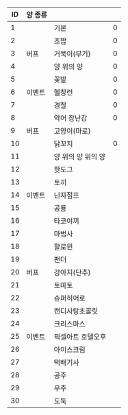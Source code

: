 
| ID  | 양 종류 |             |     |
| --- | ---- | ----------- | --- |
| 1   |      | 기본          | 0   |
| 2   |      | 초밥          | 0   |
| 3   | 버프   | 거북이(부기)     | 0   |
| 4   |      | 양 위의 양      | 0   |
| 5   |      | 꽃밭          | 0   |
| 6   | 이벤트  | 헬창런         | 0   |
| 7   |      | 경찰          | 0   |
| 8   |      | 악어 장난감      | 0   |
| 9   | 버프   | 고양이(마로)     |     |
| 10  |      | 닭꼬치         | 0   |
| 11  |      | 양 위의 양 위의 양 |     |
| 12  |      | 핫도그         |     |
| 13  |      | 토끼          |     |
| 14  | 이벤트  | 닌자점프        |     |
| 15  |      | 공룡          |     |
| 16  |      | 타코야끼        |     |
| 17  |      | 마법사         |     |
| 18  |      | 할로윈         |     |
| 19  |      | 팬더          |     |
| 20  | 버프   | 강아지(단추)     |     |
| 21  |      | 토마토         |     |
| 22  |      | 슈퍼히어로       |     |
| 23  |      | 캔디사탕초콜릿     |     |
| 24  |      | 크리스마스       |     |
| 25  | 이벤트  | 픽셀아트 호텔오후   |     |
| 26  |      | 아이스크림       |     |
| 27  |      | 택배기사        |     |
| 28  |      | 공주          |     |
| 29  |      | 우주          |     |
| 30  |      | 도둑          |     |
